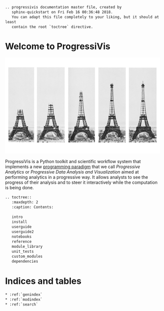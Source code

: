 ```{eval-rst}
.. progressivis documentation master file, created by
   sphinx-quickstart on Fri Feb 16 00:36:48 2018.
   You can adapt this file completely to your liking, but it should at least
   contain the root `toctree` directive.
```

# Welcome to ProgressiVis

![Image of the progressive construction of the Eiffel Tower](images/construction_tour_eiffel.jpg "Progressive construction of the Eiffel Tower")

ProgressiVis is a Python toolkit and scientific workflow system that
implements a new [programming paradigm](https://en.wikipedia.org/wiki/Programming_paradigm) that we
call *Progressive Analytics* or *Progressive Data Analysis and
Visualization* aimed at performing analytics in a progressive way.  It
allows analysts to see the progress of their analysis and to steer it interactively
while the computation is being done.



```{eval-rst}
.. toctree::
   :maxdepth: 2
   :caption: Contents:

   intro
   install
   userguide
   userguide2
   notebooks
   reference
   module_library
   unit_tests
   custom_modules
   dependencies
```

# Indices and tables


```{eval-rst}
* :ref:`genindex`
* :ref:`modindex`
* :ref:`search`
```
